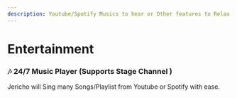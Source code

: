 ```yaml
---
description: Youtube/Spotify Musics to hear or Other features to Relax
---
```


# Entertainment

### 🎶 24/7 Music Player \(Supports Stage Channel \)

Jericho will Sing many Songs/Playlist from Youtube or Spotify with ease.


